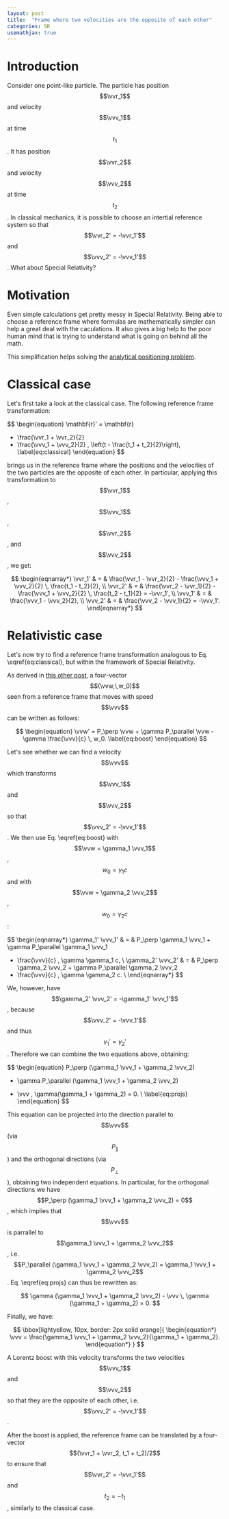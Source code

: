 ```yaml
---
layout: post
title:  "Frame where two velocities are the opposite of each other"
categories: SR
usemathjax: true
---
```


$$
\newcommand{\vini}[1]{\mathbf{#1}_{\mathrm{I}}}
\newcommand{\vmid}[1]{\mathbf{#1}_{\mathrm{M}}}
\newcommand{\vfin}[1]{\mathbf{#1}_{\mathrm{F}}}
\newcommand{\ini}[1]{#1_{\mathrm{I}}}
\newcommand{\fin}[1]{#1_{\mathrm{F}}}
\newcommand{\vvr}{\mathbf{r}}
\newcommand{\vvr}{\mathbf{r}}
\newcommand{\vvv}{\mathbf{v}}
\newcommand{\vva}{\mathbf{a}}
\newcommand{\vvu}{\mathbf{u}}
\newcommand{\vvw}{\mathbf{w}}
$$

# Introduction

Consider one point-like particle. The particle has position $$\vvr_1$$ and velocity $$\vvv_1$$ at
time $$t_1$$. It has position $$\vvr_2$$ and velocity $$\vvv_2$$ at time $$t_2$$. In classical
mechanics, it is possible to choose an intertial reference system so that $$\vvr_2' = -\vvr_1'$$
and $$\vvv_2' = -\vvv_1'$$. What about Special Relativity?

# Motivation

Even simple calculations get pretty messy in Special Relativity.
Being able to choose a reference frame where formulas are mathematically simpler can help a great
deal with the caculations. It also gives a big help to the poor human mind that is trying to
understand what is going on behind all the math.

This simplification helps solving the [analytical positioning problem](analytical-positioning).

# Classical case

Let's first take a look at the classical case. The following reference frame transformation:

$$
\begin{equation}
\mathbf{r}' =
  \mathbf{r}
  - \frac{\vvr_1 + \vvr_2}{2}
  - \frac{\vvv_1 + \vvv_2}{2} \,
    \left(t - \frac{t_1 + t_2}{2}\right),
\label{eq:classical}
\end{equation}
$$

brings us in the reference frame where the positions and the velocities of the two particles are
the opposite of each other. In particular, applying this transformation to $$\vvr_1$$, $$\vvv_1$$,
$$\vvr_2$$, and $$\vvv_2$$, we get:

$$
\begin{eqnarray*}
\vvr_1' & = & \frac{\vvr_1 - \vvr_2}{2} - \frac{\vvv_1 + \vvv_2}{2} \,
  \frac{t_1 - t_2}{2}, \\
\vvr_2' & = & \frac{\vvr_2 - \vvr_1}{2} - \frac{\vvv_1 + \vvv_2}{2} \,
  \frac{t_2 - t_1}{2} = -\vvr_1', \\
\vvv_1' & = & \frac{\vvv_1 - \vvv_2}{2}, \\
\vvv_2' & = & \frac{\vvv_2 - \vvv_1}{2} = -\vvv_1'.
\end{eqnarray*}
$$

# Relativistic case

Let's now try to find a reference frame transformation analogous to Eq. \eqref{eq:classical}, but
within the framework of Special Relativity.

As derived in [this other post](boosts-3d), a four-vector $$(\vvw,\,w_0)$$ seen from a reference
frame that moves with speed $$\vvv$$ can be written as follows:

$$
\begin{equation}
\vvw' = P_\perp \vvw + \gamma P_\parallel \vvw - \gamma \frac{\vvv}{c} \, w_0.
\label{eq:boost}
\end{equation}
$$

Let's see whether we can find a velocity $$\vvv$$ which transforms $$\vvv_1$$ and $$\vvv_2$$ so
that $$\vvv_2' = -\vvv_1'$$.
We then use Eq. \eqref{eq:boost} with $$\vvw = \gamma_1 \vvv_1$$, $$w_0 = \gamma_1 c$$
and with $$\vvw = \gamma_2 \vvv_2$$, $$w_0 = \gamma_2 c$$:

$$
\begin{eqnarray*}
\gamma_1' \vvv_1' & = &
  P_\perp \gamma_1 \vvv_1 + \gamma P_\parallel \gamma_1 \vvv_1
- \frac{\vvv}{c} \, \gamma \gamma_1 c, \\
\gamma_2' \vvv_2' & = &
  P_\perp \gamma_2 \vvv_2 + \gamma P_\parallel \gamma_2 \vvv_2
- \frac{\vvv}{c} \, \gamma \gamma_2 c. \\
\end{eqnarray*}
$$

We, however, have $$\gamma_2' \vvv_2' = -\gamma_1' \vvv_1'$$, because $$\vvv_2' = -\vvv_1'$$ and
thus $$\gamma_1' = \gamma_2'$$. Therefore we can combine the two equations above, obtaining:

$$
\begin{equation}
P_\perp (\gamma_1 \vvv_1 + \gamma_2 \vvv_2)
  + \gamma P_\parallel (\gamma_1 \vvv_1 + \gamma_2 \vvv_2)
  - \vvv \, \gamma(\gamma_1 + \gamma_2) = 0. \\
\label{eq:projs}
\end{equation}
$$

This equation can be projected into the direction parallel to $$\vvv$$ (via $$P_\parallel$$) and
the orthogonal directions (via $$P_\perp$$), obtaining two independent equations.  In particular,
for the orthogonal directions we have $$P_\perp (\gamma_1 \vvv_1 + \gamma_2 \vvv_2) = 0$$, which
implies that $$\vvv$$ is parrallel to $$\gamma_1 \vvv_1 + \gamma_2 \vvv_2$$,
i.e. $$P_\parallel (\gamma_1 \vvv_1 + \gamma_2 \vvv_2) = \gamma_1 \vvv_1 + \gamma_2 \vvv_2$$.
Eq. \eqref{eq:projs} can thus be rewritten as:

$$
\gamma (\gamma_1 \vvv_1 + \gamma_2 \vvv_2) - \vvv \, \gamma (\gamma_1 + \gamma_2) = 0.
$$

Finally, we have:

$$
\bbox[lightyellow, 10px, border: 2px solid orange]{
\begin{equation*}
\vvv = \frac{\gamma_1 \vvv_1 + \gamma_2 \vvv_2}{\gamma_1 + \gamma_2}.
\end{equation*}
}
$$

A Lorentz boost with this velocity transforms the two velocities $$\vvv_1$$ and $$\vvv_2$$ so that
they are the opposite of each other, i.e. $$\vvv_2' = -\vvv_1'$$.

After the boost is applied, the reference frame can be translated by a four-vector
$$(\vvr_1 + \vvr_2, t_1 + t_2)/2$$ to ensure that $$\vvr_2' = -\vvr_1'$$ and $$t_2 = -t_1$$,
similarly to the classical case.
